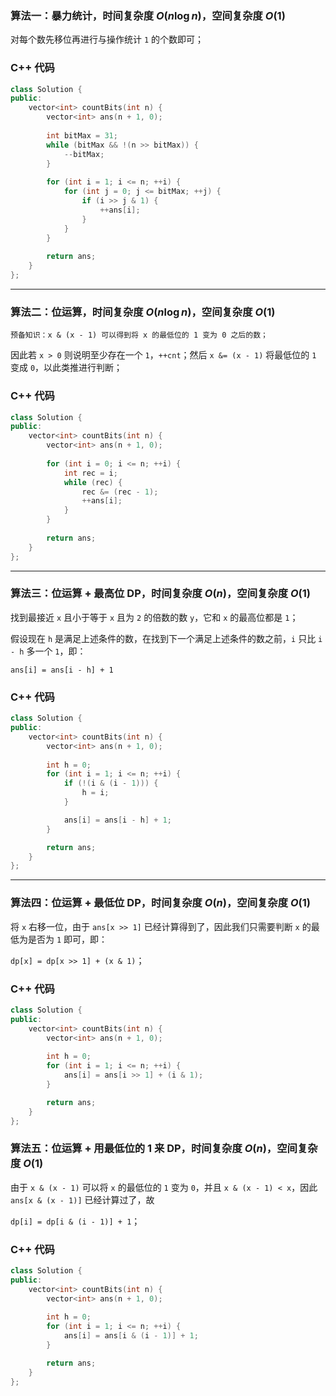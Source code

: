 ### 算法一：暴力统计，时间复杂度 $O(n \log n)$，空间复杂度 $O(1)$

对每个数先移位再进行与操作统计 `1` 的个数即可；

### C++ 代码
```c++
class Solution {
public:
    vector<int> countBits(int n) {
        vector<int> ans(n + 1, 0);
	
        int bitMax = 31;
        while (bitMax && !(n >> bitMax)) {
            --bitMax;
        }
        
        for (int i = 1; i <= n; ++i) {
            for (int j = 0; j <= bitMax; ++j) {
                if (i >> j & 1) {
                    ++ans[i];
                }
            }
        }
        
        return ans;
    }
};
```

---

### 算法二：位运算，时间复杂度 $O(n \log n)$，空间复杂度 $O(1)$

`预备知识：x & (x - 1) 可以得到将 x 的最低位的 1 变为 0 之后的数；`

因此若 `x > 0` 则说明至少存在一个 `1`，`++cnt`；然后 `x &= (x - 1)` 将最低位的 `1` 变成 `0`，以此类推进行判断；

### C++ 代码
```c++
class Solution {
public:
    vector<int> countBits(int n) {
        vector<int> ans(n + 1, 0);
	
        for (int i = 0; i <= n; ++i) {
            int rec = i;
            while (rec) {
                rec &= (rec - 1);
                ++ans[i];
            }
        }
        
        return ans;
    }
};
```

---

### 算法三：位运算 + 最高位 DP，时间复杂度 $O(n)$，空间复杂度 $O(1)$

找到最接近 `x` 且小于等于 `x` 且为 `2` 的倍数的数 `y`，它和 `x` 的最高位都是 `1`；

假设现在 `h` 是满足上述条件的数，在找到下一个满足上述条件的数之前，`i` 只比 `i - h` 多一个 `1`，即：

`ans[i] = ans[i - h] + 1`

### C++ 代码
```c++
class Solution {
public:
    vector<int> countBits(int n) {
        vector<int> ans(n + 1, 0);
	
        int h = 0;
        for (int i = 1; i <= n; ++i) {
            if (!(i & (i - 1))) {
                h = i;
            }

            ans[i] = ans[i - h] + 1;
        }

        return ans;
    }
};
```

---

### 算法四：位运算 + 最低位 DP，时间复杂度 $O(n)$，空间复杂度 $O(1)$

将 `x` 右移一位，由于 `ans[x >> 1]` 已经计算得到了，因此我们只需要判断 `x` 的最低为是否为 `1` 即可，即：

`dp[x] = dp[x >> 1] + (x & 1)`；

### C++ 代码
```c++
class Solution {
public:
    vector<int> countBits(int n) {
        vector<int> ans(n + 1, 0);
	
        int h = 0;
        for (int i = 1; i <= n; ++i) {
            ans[i] = ans[i >> 1] + (i & 1);
        }

        return ans;
    }
};
```

### 算法五：位运算 + 用最低位的 1 来 DP，时间复杂度 $O(n)$，空间复杂度 $O(1)$

由于 `x & (x - 1)` 可以将 `x` 的最低位的 `1` 变为 `0`，并且 `x & (x - 1) < x`，因此 `ans[x & (x - 1)]` 已经计算过了，故

`dp[i] = dp[i & (i - 1)] + 1`；

### C++ 代码
```c++
class Solution {
public:
    vector<int> countBits(int n) {
        vector<int> ans(n + 1, 0);
	
        int h = 0;
        for (int i = 1; i <= n; ++i) {
            ans[i] = ans[i & (i - 1)] + 1;
        }

        return ans;
    }
};
```
